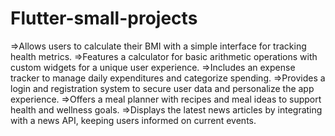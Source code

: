 # Flutter-small-projects


=>Allows users to calculate their BMI with a simple interface for tracking health metrics.
=>Features a calculator for basic arithmetic operations with custom widgets for a unique user experience.
=>Includes an expense tracker to manage daily expenditures and categorize spending.
=>Provides a login and registration system to secure user data and personalize the app experience.
=>Offers a meal planner with recipes and meal ideas to support health and wellness goals.
=>Displays the latest news articles by integrating with a news API, keeping users informed on current events.
